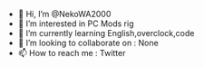 - 👋 Hi, I’m @NekoWA2000
- 👀 I’m interested in PC Mods rig
- 🌱 I’m currently learning English,overclock,code
- 💞️ I’m looking to collaborate on : None
- 📫 How to reach me : Twitter

<!---
NekoWA2000/NekoWA2000 is a ✨ special ✨ repository because its `README.md` (this file) appears on your GitHub profile.
You can click the Preview link to take a look at your changes.
--->
